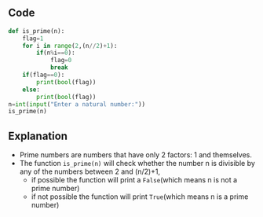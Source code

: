 ## Code
```python
def is_prime(n):
    flag=1
    for i in range(2,(n//2)+1):
        if(n%i==0):
            flag=0
            break
    if(flag==0):
        print(bool(flag))
    else:
        print(bool(flag))
n=int(input("Enter a natural number:"))
is_prime(n)
```
## Explanation
* Prime numbers are numbers that have only 2 factors: 1 and themselves.
* The function `is_prime(n)` will check whether the number n is divisible by any of the numbers between 2 and (n/2)+1, 
  * if possible the function will print a `False`(which means n is not a prime number) 
  * if not possible the function will print `True`(which means n is a prime number)
